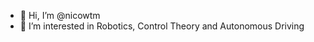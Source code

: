 - 👋 Hi, I’m @nicowtm
- 👀 I’m interested in Robotics, Control Theory and Autonomous Driving

<!---
nicowtm/nicowtm is a ✨ special ✨ repository because its `README.md` (this file) appears on your GitHub profile.
You can click the Preview link to take a look at your changes.
--->
